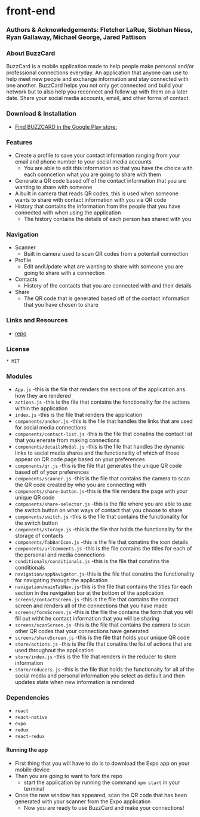 # front-end

### Authors & Acknowledgements: Fletcher LaRue, Siobhan Niess, Ryan Gallaway, Michael George, Jared Pattison

### About BuzzCard
BuzzCard is a mobile application made to help people make personal and/or professional connections everyday. An application that anyone can use to help meet new people and exchange information and stay connected with one another. BuzzCard helps you not only get connected and build your network but to also help you reconnect and follow up with them on a later date. Share your social media accounts, email, and other forms of contact.

### Download & Installation
* [Find BUZZCARD in the Google Play store:](https://play.google.com/store/apps/details?id=com.jaredpattison.BUZZCARD)

### Features
* Create a profile to save your contact information ranging from your email and phone number to your social media accounts
  * You are able to edit this information so that you have the choice with each conncetion what you are going to share with them 
* Generate a QR code based off of the contact information that you are wanting to share with someone
* A built in camera that reads QR codes, this is used when someone wants to share with contact information with you via QR code
* History that contains the information from the people that you have connected with when using the application 
  * The history contains the details of each person has shared with you

### Navigation
* Scanner
  * Built in camera used to scan QR codes from a potentail connection
* Profile
  * Edit andUpdate what are wanting to share with someone you are going to share with a connection
* Contacts
  * History of the contacts that you are connected with and their details
* Share 
  * The QR code that is generated based off of the contact information that you have chosen to share 

### Links and Resources
* [repo](https://github.com/401-final-project/front-end)

### License
    * MIT

### Modules
* `App.js` -this is the file that renders the sections of the application ans how they are rendered
* `actions.js` -this is the file that contains the fonctionality for the actions within the application
* `index.js` -this is the file that renders the application
* `components/anchor.js` -this is the file that handles the links that are used for social media connections
* `components/contact-list.js` -this is the file that conatins the contact list that you enerate from making connections
* `components/detailsModal.js` -this is the file that handles the dynamic links to social media shares and the functionality of which of those appear on QR code page based on your preferences 
* `components/qr.js` -this is the file that generates the unique QR code based off of your preferences
* `components/scanner.js` -this is the file that contains the camera to scan the QR code created by who you are connecting with
* `components/share-button.js`-this is the file renders the page with your unique QR code
* `components/share-selector.js` -this is the file where you are able to use the switch button on what ways of contact that you choose to share
* `components/switch.js` -this is the file that contains the functionality for the switch button
* `components/storage.js` -this is the file that holds the functionality for the storage of contacts
* `components/TabBarIcon.js` -this is the file that conatins the icon details 
* `components/urlComments.js` -this is the file contains the titles for each of the personal and media connections
* `conditionals/conditionals.js` -this is the file that conatins the conditionals 
* `navigation/appNavigator.js`-this is the file that conatins the functionality for navigating through the application
* `navigation/mainTabNav.js`-this is the file that contains the titles for each section in the navigation bar at the bottom of the application
* `screens/contactScreen.js` -this is the file that contains the contact screen and renders all of the connections that you have made
* `screens/formScreen.js` -this is the file the contains the form that you will fill out witht he contact information that you will be sharing
* `screens/scanScreen.js` -this is the file that contains the camera to scan other QR codes that your connections have generated
* `screens/shareScreen.js` -this is the file that holds your unique QR code
* `store/actions.js` -this is the file that conatins the list of actions that are used throughout the application
* `store/index.js` -this is the file that renders in the reducer to store information
* `store/reducers.js` -this is the file that holds the functionaity for all of the social media and personal information you select as default and then updates state when new information is rendered 

### Dependencies
* `react`
* `react-native`
* `expo`
* `redux`
* `react-redux`

#### Running the app
* First thing that you will have to do is to download the Expo app on your mobile device 
* Then you are going to want to fork the repo 
  * start the application by running the command `npm start` in your terminal
* Once the new window has appeared, scan the QR code that has been generated with your scanner from the Expo application 
  * Now you are ready to use BuzzCard and make your connections!